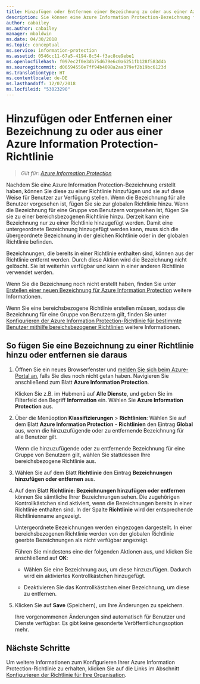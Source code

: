 ```yaml
---
title: Hinzufügen oder Entfernen einer Bezeichnung zu oder aus einer Azure Information Protection-Richtlinie – AIP
description: Sie können eine Azure Information Protection-Bezeichnung für alle Benutzer zur globalen Richtlinie hinzufügen oder daraus entfernen oder für eine Gruppe von Benutzern zu einer bereichsbezogenen Richtlinie hinzufügen oder daraus entfernen.
author: cabailey
ms.author: cabailey
manager: mbaldwin
ms.date: 04/30/2018
ms.topic: conceptual
ms.service: information-protection
ms.assetid: 0546cc11-67a5-4194-8c54-f3ac8ce9ebe1
ms.openlocfilehash: f097ec2f0e3db75d679e6c0a6251fb128f583d4b
ms.sourcegitcommit: d06594550e7ff94b4098a2aa379ef2b19bc6123d
ms.translationtype: HT
ms.contentlocale: de-DE
ms.lasthandoff: 12/07/2018
ms.locfileid: "53023290"
---
```

# <a name="add-or-remove-a-label-to-or-from-an-azure-information-protection-policy"></a>Hinzufügen oder Entfernen einer Bezeichnung zu oder aus einer Azure Information Protection-Richtlinie

>*Gilt für: [Azure Information Protection](https://azure.microsoft.com/pricing/details/information-protection)*

Nachdem Sie eine Azure Information Protection-Bezeichnung erstellt haben, können Sie diese zu einer Richtlinie hinzufügen und sie auf diese Weise für Benutzer zur Verfügung stellen. Wenn die Bezeichnung für alle Benutzer vorgesehen ist, fügen Sie sie zur globalen Richtlinie hinzu. Wenn die Bezeichnung für eine Gruppe von Benutzern vorgesehen ist, fügen Sie sie zu einer bereichsbezogenen Richtlinie hinzu. Derzeit kann eine Bezeichnung nur zu einer Richtlinie hinzugefügt werden. Damit eine untergeordnete Bezeichnung hinzugefügt werden kann, muss sich die übergeordnete Bezeichnung in der gleichen Richtlinie oder in der globalen Richtlinie befinden.

Bezeichnungen, die bereits in einer Richtlinie enthalten sind, können aus der Richtlinie entfernt werden. Durch diese Aktion wird die Bezeichnung nicht gelöscht. Sie ist weiterhin verfügbar und kann in einer anderen Richtlinie verwendet werden.

Wenn Sie die Bezeichnung noch nicht erstellt haben, finden Sie unter [Erstellen einer neuen Bezeichnung für Azure Information Protection](configure-policy-new-label.md) weitere Informationen.

Wenn Sie eine bereichsbezogene Richtlinie erstellen müssen, sodass die Bezeichnung für eine Gruppe von Benutzern gilt, finden Sie unter [Konfigurieren der Azure Information Protection-Richtlinie für bestimmte Benutzer mithilfe bereichsbezogener Richtlinien](configure-policy-scope.md) weitere Informationen.

## <a name="to-add-or-remove-a-label-to-or-from-a-policy"></a>So fügen Sie eine Bezeichnung zu einer Richtlinie hinzu oder entfernen sie daraus

1. Öffnen Sie ein neues Browserfenster und [melden Sie sich beim Azure-Portal an](configure-policy.md#signing-in-to-the-azure-portal), falls Sie dies noch nicht getan haben. Navigieren Sie anschließend zum Blatt **Azure Information Protection**.
    
    Klicken Sie z.B. im Hubmenü auf **Alle Dienste**, und geben Sie im Filterfeld den Begriff **Information** ein. Wählen Sie **Azure Information Protection** aus.

2. Über die Menüoption **Klassifizierungen** > **Richtlinien**: Wählen Sie auf dem Blatt **Azure Information Protection** - **Richtlinien** den Eintrag **Global** aus, wenn die hinzuzufügende oder zu entfernende Bezeichnung für alle Benutzer gilt.

    Wenn die hinzuzufügende oder zu entfernende Bezeichnung für eine Gruppe von Benutzern gilt, wählen Sie stattdessen Ihre bereichsbezogene Richtlinie aus.

3. Wählen Sie auf dem Blatt **Richtlinie** den Eintrag **Bezeichnungen hinzufügen oder entfernen** aus.

4. Auf dem Blatt **Richtlinie: Bezeichnungen hinzufügen oder entfernen** können Sie sämtliche Ihrer Bezeichnungen sehen. Die zugehörigen Kontrollkästchen sind aktiviert, wenn die Bezeichnungen bereits in einer Richtlinie enthalten sind. In der Spalte **Richtlinie** wird der entsprechende Richtlinienname angezeigt.
     
    Untergeordnete Bezeichnungen werden eingezogen dargestellt. In einer bereichsbezogenen Richtlinie werden von der globalen Richtlinie geerbte Bezeichnungen als nicht verfügbar angezeigt.
    
    Führen Sie mindestens eine der folgenden Aktionen aus, und klicken Sie anschließend auf **OK**:
    
    - Wählen Sie eine Bezeichnung aus, um diese hinzuzufügen. Dadurch wird ein aktiviertes Kontrollkästchen hinzugefügt.
    
    - Deaktivieren Sie das Kontrollkästchen einer Bezeichnung, um diese zu entfernen.
  
5. Klicken Sie auf **Save** (Speichern), um Ihre Änderungen zu speichern.
   
    Ihre vorgenommenen Änderungen sind automatisch für Benutzer und Dienste verfügbar. Es gibt keine gesonderte Veröffentlichungsoption mehr.


## <a name="next-steps"></a>Nächste Schritte

Um weitere Informationen zum Konfigurieren Ihrer Azure Information Protection-Richtlinie zu erhalten, klicken Sie auf die Links im Abschnitt [Konfigurieren der Richtlinie für Ihre Organisation](configure-policy.md#configuring-your-organizations-policy).  

